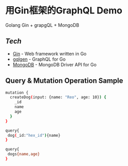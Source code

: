# 用Gin框架的GraphQL Demo

Golang Gin + grapgQL + MongoDB

## _Tech_

- [Gin](https://github.com/gin-gonic/gin) - Web framework written in Go
- [gqlgen](github.com/99designs/gqlgen) - GraphQL for Go
- [MongoDB](https://github.com/mongodb/mongo-go-driver) - MongoDB Driver API for Go

## Query & Mutation Operation Sample

```sh
mutation {
  createDog(input: {name: "Reo", age: 10}) {
    _id
    name
    age
  }
}

query{
 dog(_id:"hex_id"){name}
}

query{
 dogs{name,age}
}
```
